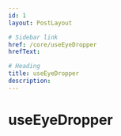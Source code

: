 ```yaml
---
id: 1
layout: PostLayout

# Sidebar link
href: /core/useEyeDropper
hrefText: 

# Heading
title: useEyeDropper
description: 
---
```


# useEyeDropper